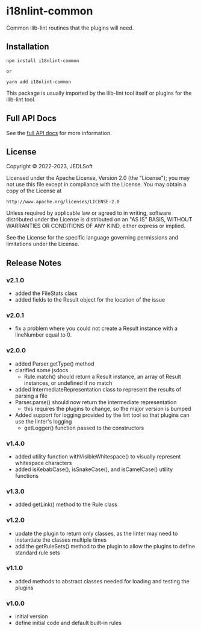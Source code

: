 # i18nlint-common

Common ilib-lint routines that the plugins will need.


## Installation

```
npm install i18nlint-common

or

yarn add i18nlint-common
```

This package is usually imported by the ilib-lint tool itself or plugins for
the ilib-lint tool.

## Full API Docs

See the [full API docs](./docs/i18nlint-common.md) for more information.

## License

Copyright © 2022-2023, JEDLSoft

Licensed under the Apache License, Version 2.0 (the "License");
you may not use this file except in compliance with the License.
You may obtain a copy of the License at

    http://www.apache.org/licenses/LICENSE-2.0

Unless required by applicable law or agreed to in writing, software
distributed under the License is distributed on an "AS IS" BASIS,
WITHOUT WARRANTIES OR CONDITIONS OF ANY KIND, either express or implied.

See the License for the specific language governing permissions and
limitations under the License.

## Release Notes

### v2.1.0

- added the FileStats class
- added fields to the Result object for the location of the issue

### v2.0.1

- fix a problem where you could not create a Result instance with a
  lineNumber equal to 0.

### v2.0.0

- added Parser.getType() method
- clarified some jsdocs
    - Rule.match() should return a Result instance, an array of
      Result instances, or undefined if no match
- added IntermediateRepresentation class to represent the results of
  parsing a file
- Parser.parse() should now return the intermediate representation
    - this requires the plugins to change, so the major version is bumped
- Added support for logging provided by the lint tool so that plugins
  can use the linter's logging
    - getLogger() function passed to the constructors

### v1.4.0

- added utility function withVisibleWhitespace() to visually represent whitespace characters
- added isKebabCase(), isSnakeCase(), and isCamelCase() utility functions

### v1.3.0

- added getLink() method to the Rule class

### v1.2.0

- update the plugin to return only classes, as the linter may need to instantiate
  the classes multiple times
- add the getRuleSets() method to the plugin to allow the plugins to define
  standard rule sets

### v1.1.0

- added methods to abstract classes needed for loading and testing the plugins

### v1.0.0

- initial version
- define initial code and default built-in rules
